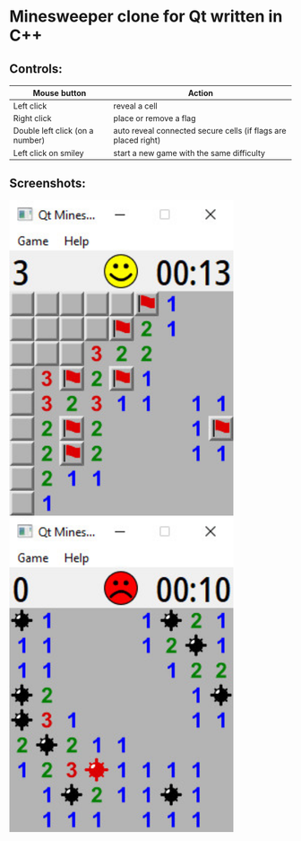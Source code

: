 Minesweeper clone for Qt written in C++
=======================================

Controls:
---------

|Mouse button|Action|
|-----------|------|
|Left click|reveal a cell|
|Right click|place or remove a flag|
|Double left click (on a number)|auto reveal connected secure cells (if flags are placed right)|
|Left click on smiley|start a new game with the same difficulty|

Screenshots:
-----------

<img src="https://github.com/q-g-j/qminesweeper/raw/master/images/screenshot.jpg" width="400">

<img src="https://github.com/q-g-j/qminesweeper/raw/master/images/screenshot_lost.jpg" width="400">
